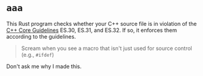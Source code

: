 # `aaa`


This Rust program checks whether your C++ source file is in violation of the [C++ Core Guidelines]() ES.30, ES.31, and ES.32. If so, it enforces them according to the guidelines.

> Scream when you see a macro that isn't just used for source control (e.g., `#ifdef`)

Don't ask me why I made this.
